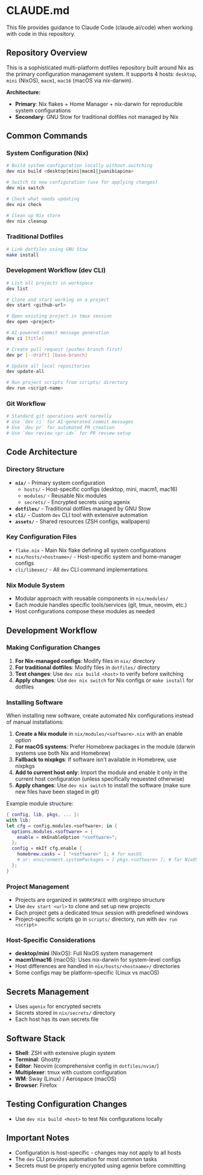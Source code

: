 # CLAUDE.md

This file provides guidance to Claude Code (claude.ai/code) when working with code in this repository.

## Repository Overview

This is a sophisticated multi-platform dotfiles repository built around Nix as the primary configuration management system. It supports 4 hosts: `desktop`, `mini` (NixOS), `macm1`, `mac16` (macOS via nix-darwin).

**Architecture:**
- **Primary**: Nix flakes + Home Manager + nix-darwin for reproducible system configurations
- **Secondary**: GNU Stow for traditional dotfiles not managed by Nix

## Common Commands

### System Configuration (Nix)
```bash
# Build system configuration locally without switching
dev nix build <desktop|mini|macm1|juanibiapina>

# Switch to new configuration (use for applying changes)
dev nix switch

# Check what needs updating
dev nix check

# Clean up Nix store
dev nix cleanup
```

### Traditional Dotfiles
```bash
# Link dotfiles using GNU Stow
make install
```

### Development Workflow (dev CLI)
```bash
# List all projects in workspace
dev list

# Clone and start working on a project
dev start <github-url>

# Open existing project in tmux session
dev open <project>

# AI-powered commit message generation
dev ci [title]

# Create pull request (pushes branch first)
dev pr [--draft] [base-branch]

# Update all local repositories
dev update-all

# Run project scripts from scripts/ directory
dev run <script-name>
```

### Git Workflow
```bash
# Standard git operations work normally
# Use `dev ci` for AI-generated commit messages
# Use `dev pr` for automated PR creation
# Use `dev review <pr-id>` for PR review setup
```

## Code Architecture

### Directory Structure
- **`nix/`** - Primary system configuration
  - `hosts/` - Host-specific configs (desktop, mini, macm1, mac16)
  - `modules/` - Reusable Nix modules
  - `secrets/` - Encrypted secrets using agenix
- **`dotfiles/`** - Traditional dotfiles managed by GNU Stow
- **`cli/`** - Custom `dev` CLI tool with extensive automation
- **`assets/`** - Shared resources (ZSH configs, wallpapers)

### Key Configuration Files
- `flake.nix` - Main Nix flake defining all system configurations
- `nix/hosts/<hostname>/` - Host-specific system and home-manager configs
- `cli/libexec/` - All `dev` CLI command implementations

### Nix Module System
- Modular approach with reusable components in `nix/modules/`
- Each module handles specific tools/services (git, tmux, neovim, etc.)
- Host configurations compose these modules as needed

## Development Workflow

### Making Configuration Changes
1. **For Nix-managed configs**: Modify files in `nix/` directory
2. **For traditional dotfiles**: Modify files in `dotfiles/` directory
3. **Test changes**: Use `dev nix build <host>` to verify before switching
4. **Apply changes**: Use `dev nix switch` for Nix configs or `make install` for dotfiles

### Installing Software
When installing new software, create automated Nix configurations instead of manual installations:

1. **Create a Nix module** in `nix/modules/<software>.nix` with an enable option
2. **For macOS systems**: Prefer Homebrew packages in the module (darwin systems use both Nix and Homebrew)
3. **Fallback to nixpkgs**: If software isn't available in Homebrew, use nixpkgs
4. **Add to current host only**: Import the module and enable it only in the current host configuration (unless specifically requested otherwise)
5. **Apply changes**: Use `dev nix switch` to install the software (make sure new files have been staged in git)

Example module structure:
```nix
{ config, lib, pkgs, ... }:
with lib;
let cfg = config.modules.<software>; in {
  options.modules.<software> = {
    enable = mkEnableOption "<software>";
  };
  config = mkIf cfg.enable {
    homebrew.casks = [ "<software>" ]; # for macOS
    # or: environment.systemPackages = [ pkgs.<software> ]; # for NixOS
  };
}
```

### Project Management
- Projects are organized in `$WORKSPACE` with org/repo structure
- Use `dev start <url>` to clone and set up new projects
- Each project gets a dedicated tmux session with predefined windows
- Project-specific scripts go in `scripts/` directory, run with `dev run <script>`

### Host-Specific Considerations
- **desktop/mini** (NixOS): Full NixOS system management
- **macm1/mac16** (macOS): Uses nix-darwin for system-level configs
- Host differences are handled in `nix/hosts/<hostname>/` directories
- Some configs may be platform-specific (Linux vs macOS)

## Secrets Management
- Uses `agenix` for encrypted secrets
- Secrets stored in `nix/secrets/` directory
- Each host has its own secrets file

## Software Stack
- **Shell**: ZSH with extensive plugin system
- **Terminal**: Ghostty
- **Editor**: Neovim (comprehensive config in `dotfiles/nvim/`)
- **Multiplexer**: tmux with custom configuration
- **WM**: Sway (Linux) / Aerospace (macOS)
- **Browser**: Firefox

## Testing Configuration Changes
- Use `dev nix build <host>` to test Nix configurations locally

## Important Notes
- Configuration is host-specific - changes may not apply to all hosts
- The `dev` CLI provides automation for most common tasks
- Secrets must be properly encrypted using agenix before committing
